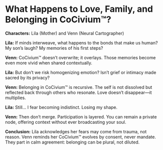 # What Happens to Love, Family, and Belonging in CoCivium™?

**Characters:** Lila (Mother) and Venn (Neural Cartographer)

**Lila:**
If minds interweave, what happens to the bonds that make us human? My son’s laugh? My memories of his first steps?

**Venn:**
CoCivium™ doesn’t overwrite; it overlays. Those memories become even more vivid when shared contextually.

**Lila:**
But don’t we risk homogenizing emotion? Isn’t grief or intimacy made sacred by its privacy?

**Venn:**
Belonging in CoCivium™ is recursive. The self is not dissolved but reflected back through others who resonate. Love doesn’t disappear—it multiplies.

**Lila:**
Still… I fear becoming indistinct. Losing my shape.

**Venn:**
Then don’t merge. Participation is layered. You can remain a private node, offering context without ever broadcasting your soul.

**Conclusion:**
Lila acknowledges her fears may come from trauma, not reason. Venn reminds her CoCivium™ evolves by consent, never mandate. They part in calm agreement: belonging can be plural, not diluted.


